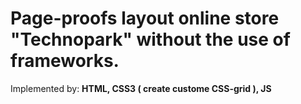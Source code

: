 Page-proofs layout online store "Technopark" without the use of frameworks.
===


Implemented by: **HTML, CSS3 ( create custome CSS-grid ), JS**